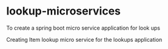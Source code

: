 # lookup-microservices
To create a spring boot micro service application for look ups

Creating Item lookup micro service for the lookups application
